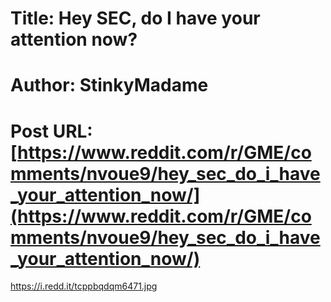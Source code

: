 # Title: Hey SEC, do I have your attention now?
# Author: StinkyMadame
# Post URL: [https://www.reddit.com/r/GME/comments/nvoue9/hey_sec_do_i_have_your_attention_now/](https://www.reddit.com/r/GME/comments/nvoue9/hey_sec_do_i_have_your_attention_now/)


https://i.redd.it/tcppbqdqm6471.jpg